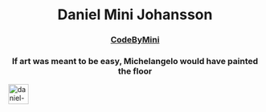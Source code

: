 <h1 align="center">Daniel Mini Johansson</h1>
<a href="http://www.codebymini.se"><h3 align="center">CodeByMini</h3></a>

<h3 align="center">If art was meant to be easy, Michelangelo would have painted the floor</h3>


<a href="https://www.linkedin.com/in/daniel-johansson-4b099219a/" target="blank"><img align="center" src="https://cdn.jsdelivr.net/npm/simple-icons@3.0.1/icons/linkedin.svg" alt="daniel-johansson-4b099219a" height="40" width="40" /></a>
</p>